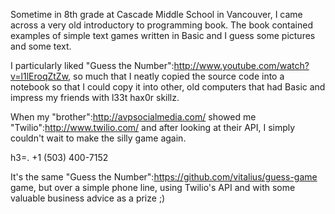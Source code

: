 Sometime in 8th grade at Cascade Middle School in Vancouver, I came across a very old introductory to programming book. The book contained examples of simple text games written in Basic and I guess some pictures and some text.

I particularly liked "Guess the Number":http://www.youtube.com/watch?v=l1lEroqZtZw, so much that I neatly copied the source code into a notebook so that I could copy it into other, old computers that had Basic and impress my friends with l33t hax0r skillz.

When my "brother":http://avpsocialmedia.com/ showed me "Twilio":http://www.twilio.com/ and after looking at their API, I simply couldn't wait to make the silly game again.

h3=. +1 (503) 400-7152

It's the same "Guess the Number":https://github.com/vitalius/guess-game game, but over a simple phone line, using Twilio's API and with some valuable business advice as a prize ;)
